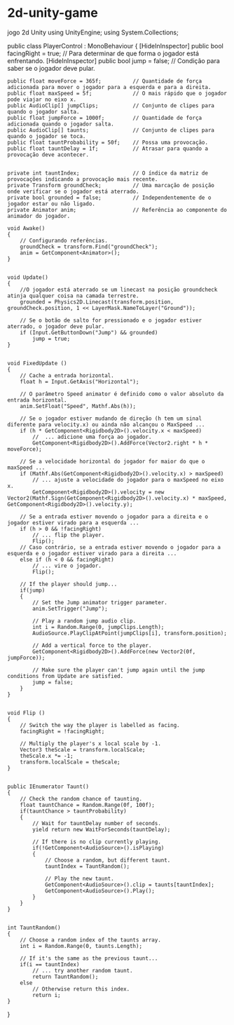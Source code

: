 # 2d-unity-game
jogo 2d Unity
using UnityEngine;
using System.Collections;

public class PlayerControl : MonoBehaviour
{
	[HideInInspector]
	public bool facingRight = true;         // Para determinar de que forma o jogador está enfrentando.
    [HideInInspector]
	public bool jump = false;               // Condição para saber se o jogador deve pular.

    public float moveForce = 365f;          // Quantidade de força adicionada para mover o jogador para a esquerda e para a direita.
    public float maxSpeed = 5f;             // O mais rápido que o jogador pode viajar no eixo x.
    public AudioClip[] jumpClips;           // Conjunto de clipes para quando o jogador salta.
    public float jumpForce = 1000f;         // Quantidade de força adicionada quando o jogador salta.
    public AudioClip[] taunts;              // Conjunto de clipes para quando o jogador se toca.
    public float tauntProbability = 50f;    // Possa uma provocação.
    public float tauntDelay = 1f;           // Atrasar para quando a provocação deve acontecer.


    private int tauntIndex;                 // O índice da matriz de provocações indicando a provocação mais recente.
    private Transform groundCheck;          // Uma marcação de posição onde verificar se o jogador está aterrado.
    private bool grounded = false;          // Independentemente de o jogador estar ou não ligado.
    private Animator anim;                  // Referência ao componente do animador do jogador.

    void Awake()
	{
        // Configurando referências.
        groundCheck = transform.Find("groundCheck");
		anim = GetComponent<Animator>();
	}


	void Update()
	{
        //O jogador está aterrado se um linecast na posição groundcheck atinja qualquer coisa na camada terrestre.
        grounded = Physics2D.Linecast(transform.position, groundCheck.position, 1 << LayerMask.NameToLayer("Ground"));

        // Se o botão de salto for pressionado e o jogador estiver aterrado, o jogador deve pular.
        if (Input.GetButtonDown("Jump") && grounded)
			jump = true;
	}


	void FixedUpdate ()
	{
        // Cache a entrada horizontal.
        float h = Input.GetAxis("Horizontal");

        // O parâmetro Speed animator é definido como o valor absoluto da entrada horizontal.
        anim.SetFloat("Speed", Mathf.Abs(h));

        // Se o jogador estiver mudando de direção (h tem um sinal diferente para velocity.x) ou ainda não alcançou o MaxSpeed ...
        if (h * GetComponent<Rigidbody2D>().velocity.x < maxSpeed)
            //  ... adicione uma força ao jogador.
            GetComponent<Rigidbody2D>().AddForce(Vector2.right * h * moveForce);

        // Se a velocidade horizontal do jogador for maior do que o maxSpeed ...
        if (Mathf.Abs(GetComponent<Rigidbody2D>().velocity.x) > maxSpeed)
            // ... ajuste a velocidade do jogador para o maxSpeed no eixo x.
            GetComponent<Rigidbody2D>().velocity = new Vector2(Mathf.Sign(GetComponent<Rigidbody2D>().velocity.x) * maxSpeed, GetComponent<Rigidbody2D>().velocity.y);

        // Se a entrada estiver movendo o jogador para a direita e o jogador estiver virado para a esquerda ...
        if (h > 0 && !facingRight)
			// ... flip the player.
			Flip();
        // Caso contrário, se a entrada estiver movendo o jogador para a esquerda e o jogador estiver virado para a direita ...
        else if (h < 0 && facingRight)
            // ... vire o jogador.
            Flip();

		// If the player should jump...
		if(jump)
		{
			// Set the Jump animator trigger parameter.
			anim.SetTrigger("Jump");

			// Play a random jump audio clip.
			int i = Random.Range(0, jumpClips.Length);
			AudioSource.PlayClipAtPoint(jumpClips[i], transform.position);

			// Add a vertical force to the player.
			GetComponent<Rigidbody2D>().AddForce(new Vector2(0f, jumpForce));

			// Make sure the player can't jump again until the jump conditions from Update are satisfied.
			jump = false;
		}
	}
	
	
	void Flip ()
	{
		// Switch the way the player is labelled as facing.
		facingRight = !facingRight;

		// Multiply the player's x local scale by -1.
		Vector3 theScale = transform.localScale;
		theScale.x *= -1;
		transform.localScale = theScale;
	}


	public IEnumerator Taunt()
	{
		// Check the random chance of taunting.
		float tauntChance = Random.Range(0f, 100f);
		if(tauntChance > tauntProbability)
		{
			// Wait for tauntDelay number of seconds.
			yield return new WaitForSeconds(tauntDelay);

			// If there is no clip currently playing.
			if(!GetComponent<AudioSource>().isPlaying)
			{
				// Choose a random, but different taunt.
				tauntIndex = TauntRandom();

				// Play the new taunt.
				GetComponent<AudioSource>().clip = taunts[tauntIndex];
				GetComponent<AudioSource>().Play();
			}
		}
	}


	int TauntRandom()
	{
		// Choose a random index of the taunts array.
		int i = Random.Range(0, taunts.Length);

		// If it's the same as the previous taunt...
		if(i == tauntIndex)
			// ... try another random taunt.
			return TauntRandom();
		else
			// Otherwise return this index.
			return i;
	}
}
